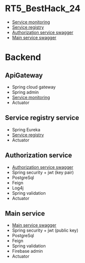# RT5_BestHack_24
- [Service monitoring](http://62.217.182.34:8111/admin-ui/applications)
- [Service registry](http://62.217.182.34:8111/eureka-ui)
- [Authorization service swagger](http://62.217.182.34:8111/api/auth/swagger-ui/index.html#/)
- [Main service swagger](http://62.217.182.34:8111/api/main/swagger-ui/index.html#/)

# Backend

## ApiGateway
- Spring cloud gateway
- Spring admin
- [Service monitoring](http://62.217.182.34:8111/admin-ui/applications)
- Actuator

## Service registry service
- Spring Eureka
- [Service registry](http://62.217.182.34:8111/eureka-ui)
- Actuator

## Authorization service
- [Authorization service swagger](http://62.217.182.34:8111/api/auth/swagger-ui/index.html#/)
- Spring security + jwt (key pair)
- PostgreSql
- Feign
- Log4j
- Spring validation
- Actuator

## Main service
- [Main service swagger](http://62.217.182.34:8111/api/main/swagger-ui/index.html#/)
- Spring security + jwt (public key)
- PostgreSql
- Feign
- Spring validation
- Firebase admin
- Actuator